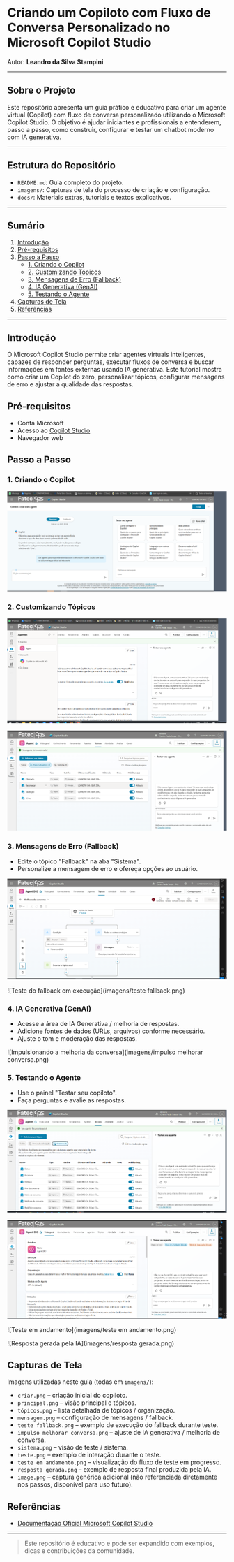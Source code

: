 # Criando um Copiloto com Fluxo de Conversa Personalizado no Microsoft Copilot Studio

Autor: **Leandro da Silva Stampini**

---

## Sobre o Projeto

Este repositório apresenta um guia prático e educativo para criar um agente virtual (Copilot) com fluxo de conversa personalizado utilizando o Microsoft Copilot Studio. O objetivo é ajudar iniciantes e profissionais a entenderem, passo a passo, como construir, configurar e testar um chatbot moderno com IA generativa.

---

## Estrutura do Repositório

- `README.md`: Guia completo do projeto.
- `imagens/`: Capturas de tela do processo de criação e configuração.
- `docs/`: Materiais extras, tutoriais e textos explicativos.

---

## Sumário

1. [Introdução](#introducao)
2. [Pré-requisitos](#pre-requisitos)
3. [Passo a Passo](#passo-a-passo)
    - [1. Criando o Copilot](#1-criando-o-copilot)
    - [2. Customizando Tópicos](#2-customizando-topicos)
    - [3. Mensagens de Erro (Fallback)](#3-mensagens-de-erro-fallback)
    - [4. IA Generativa (GenAI)](#4-ia-generativa-genai)
    - [5. Testando o Agente](#5-testando-o-agente)
4. [Capturas de Tela](#capturas-de-tela)
5. [Referências](#referencias)

---

## Introdução

O Microsoft Copilot Studio permite criar agentes virtuais inteligentes, capazes de responder perguntas, executar fluxos de conversa e buscar informações em fontes externas usando IA generativa. Este tutorial mostra como criar um Copilot do zero, personalizar tópicos, configurar mensagens de erro e ajustar a qualidade das respostas.

## Pré-requisitos

- Conta Microsoft
- Acesso ao [Copilot Studio](https://copilotstudio.microsoft.com)
- Navegador web

## Passo a Passo

### 1. Criando o Copilot

![Tela de criação do Copilot](imagens/criar.png)

### 2. Customizando Tópicos

![Visão principal / tópicos](imagens/principal.png)

![Lista de tópicos detalhada](imagens/tópicos.png)

### 3. Mensagens de Erro (Fallback)

- Edite o tópico "Fallback" na aba "Sistema".
- Personalize a mensagem de erro e ofereça opções ao usuário.

![Configuração de mensagem / fallback](imagens/mensagem.png)
 
![Teste do fallback em execução](imagens/teste fallback.png)

### 4. IA Generativa (GenAI)

- Acesse a área de IA Generativa / melhoria de respostas.
- Adicione fontes de dados (URLs, arquivos) conforme necessário.
- Ajuste o tom e moderação das respostas.

![Impulsionando a melhoria da conversa](imagens/impulso melhorar conversa.png)

### 5. Testando o Agente

- Use o painel "Testar seu copiloto".
- Faça perguntas e avalie as respostas.

![Teste do copiloto / visão de sistema](imagens/sistema.png)
 
![Teste em execução](imagens/teste.png)
 
![Teste em andamento](imagens/teste em andamento.png)
 
![Resposta gerada pela IA](imagens/resposta gerada.png)

## Capturas de Tela

Imagens utilizadas neste guia (todas em `imagens/`):

- `criar.png` – criação inicial do copiloto.
- `principal.png` – visão principal e tópicos.
- `tópicos.png` – lista detalhada de tópicos / organização.
- `mensagem.png` – configuração de mensagens / fallback.
- `teste fallback.png` – exemplo de execução do fallback durante teste.
- `impulso melhorar conversa.png` – ajuste de IA generativa / melhoria de conversa.
- `sistema.png` – visão de teste / sistema.
- `teste.png` – exemplo de interação durante o teste.
- `teste em andamento.png` – visualização do fluxo de teste em progresso.
- `resposta gerada.png` – exemplo de resposta final produzida pela IA.
- `image.png` – captura genérica adicional (não referenciada diretamente nos passos, disponível para uso futuro).

## Referências

- [Documentação Oficial Microsoft Copilot Studio](https://learn.microsoft.com/pt-br/microsoft-copilot-studio/fundamentals-what-is-copilot-studio)

---

> Este repositório é educativo e pode ser expandido com exemplos, dicas e contribuições da comunidade.
